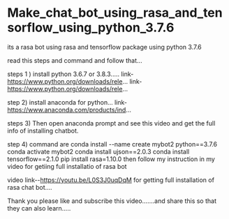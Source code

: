 # Make_chat_bot_using_rasa_and_tensorflow_using_python_3.7.6
its a rasa bot using rasa and tensorflow package using python 3.7.6



read this steps and command and follow that...


steps 1 ) install python 3.6.7 or 3.8.3.....
link- https://www.python.org/downloads/rele...
link- https://www.python.org/downloads/rele...

step 2)  install anaconda for python...
link- https://www.anaconda.com/products/ind...

steps 3) Then open anaconda prompt and see this video and get the full info of installing chatbot. 

step 4) command are 
conda install --name create mybot2 python==3.7.6
conda activate mybot2
conda install ujson==2.0.3
conda install tensorflow==2.1.0
pip install rasa=1.10.0
then follow my instruction in my video for getiing full installatio of rasa bot

video link--https://youtu.be/L0S3J0uqDqM for getting full installation of rasa chat bot....


Thank you
please like and subscribe this video.......and share this so that they can also learn.....


